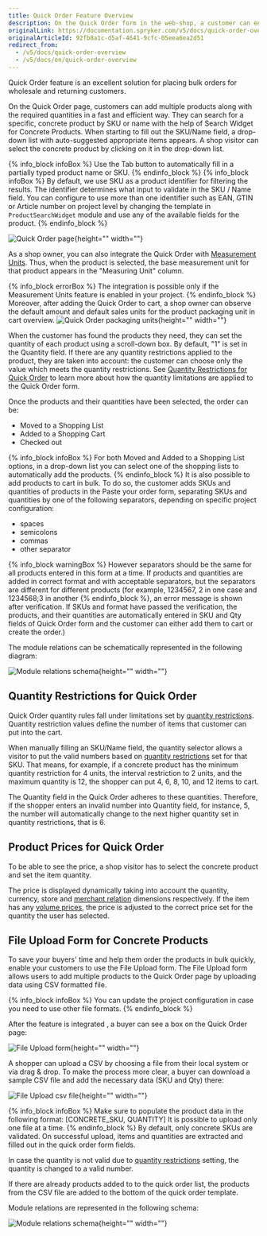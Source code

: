 ```yaml
---
title: Quick Order Feature Overview
description: On the Quick Order form in the web-shop, a customer can enter product SKU and Quantity and proceed by adding it to cart or by creating an order right away.
originalLink: https://documentation.spryker.com/v5/docs/quick-order-overview
originalArticleId: 92fb8a1c-d5af-4641-9cfc-05eea6ea2d51
redirect_from:
  - /v5/docs/quick-order-overview
  - /v5/docs/en/quick-order-overview
---
```


Quick Order feature is an excellent solution for placing bulk orders for wholesale and returning customers.

On the Quick Order page, customers can add multiple products along with the required quantities in a fast and efficient way. They can search for a specific, concrete product by SKU or name with the help of Search Widget for Concrete Products. When starting to fill out the SKU/Name field, a drop-down list with auto-suggested appropriate items appears. A shop visitor can select the concrete product by clicking on it in the drop-down list.

{% info_block infoBox %}
Use the Tab button to automatically fill in a partially typed product name or SKU.
{% endinfo_block %}
{% info_block infoBox %}
By default, we use SKU as a product identifier for filtering the results. The identifier determines what input to validate in the SKU / Name field. You can configure to use more than one identifier such as EAN, GTIN or Article number on project level by changing the template in `ProductSearchWidget` module and use any of the available fields for the product.
{% endinfo_block %}

![Quick Order page](https://spryker.s3.eu-central-1.amazonaws.com/docs/Features/Shopping+Cart/Cart/Quick+Order/Quick+Order+Feature+Overview/quick-order-page.png){height="" width=""}

As a shop owner, you can also integrate the Quick Order with [Measurement Units](/docs/scos/dev/features/202005.0/packaging-and-measurement-units/measurement-units/measurement-units-feature-overview.html). Thus, when the product is selected, the base measurement unit for that product appears in the "Measuring Unit" column.

{% info_block errorBox %}
The integration is possible only if the Measurement Units feature is enabled in your project.
{% endinfo_block %}
Moreover, after adding the Quick Order to cart, a shop owner can observe the default amount and default sales units for the product packaging unit in cart overview.
![Quick Order packaging units](https://spryker.s3.eu-central-1.amazonaws.com/docs/Features/Shopping+Cart/Cart/Quick+Order/Quick+Order+Feature+Overview/quick-order-packaging-units.png){height="" width=""}

When the customer has found the products they need, they can set the quantity of each product using a scroll-down box. By default, "1" is set in the Quantity field. If there are any quantity restrictions applied to the product, they are taken into account: the customer can choose only the value which meets the quantity restrictions. See [Quantity Restrictions for Quick Order](https://documentation.spryker.com/v5/docs/en/quick-add-to-cart-feature-overview#quantity-restrictions-for-quick-order) to learn more about how the quantity limitations are applied to the Quick Order form.

Once the products and their quantities have been selected, the order can be:

* Moved to a Shopping List
* Added to a Shopping Cart
* Checked out

{% info_block infoBox %}
For both Moved and Added to a Shopping List options, in a drop-down list you can select one of the shopping lists to automatically add the products.
{% endinfo_block %}
It is also possible to add products to cart in bulk. To do so, the customer adds SKUs and quantities of products in the Paste your order form, separating SKUs and quantities by one of the following separators, depending on specific project configuration:

* spaces
* semicolons
* commas
* other separator


{% info_block warningBox %}
However separators should be the same for all products entered in this form at a time. If products and quantities are added in correct format and with acceptable separators, but the separators are different for different products (for example, 1234567, 2 in one case and 1234568;3 in another
{% endinfo_block %}, an error message is shown after verification. If SKUs and format have passed the verification, the products, and their quantities are automatically entered in SKU and Qty fields of Quick Order form and the customer can either add them to cart or create the order.)

The module relations can be schematically represented in the following diagram:

![Module relations schema](https://spryker.s3.eu-central-1.amazonaws.com/docs/Features/Shopping+Cart/Cart/Quick+Order/Quick+Order+Feature+Overview/quick-add-to-cart-2-modules.png){height="" width=""}

## Quantity Restrictions for Quick Order
Quick Order quantity rules fall under limitations set by [quantity restrictions](/docs/scos/dev/features/202005.0/product-information-management/product-quantity-restrictions/product-quantity-restrictions.html). Quantity restriction values define the number of items that customer can put into the cart.

When manually filling an SKU/Name field, the quantity selector allows a visitor to put the valid numbers based on [quantity restrictions](/docs/scos/dev/features/202005.0/product-information-management/product-quantity-restrictions/product-quantity-restrictions.html-overview) set for that SKU. That means, for example, if a concrete product has the minimum quantity restriction for 4 units, the interval restriction to 2 units, and the maximum quantity is 12, the shopper can put 4, 6, 8, 10, and 12 items to cart.

The Quantity field in the Quick Order adheres to these quantities. Therefore, if the shopper enters an invalid number into Quantity field, for instance, 5, the number will automatically change to the next higher quantity set in quantity restrictions, that is 6.

## Product Prices for Quick Order
To be able to see the price, a shop visitor has to select the concrete product and set the item quantity.

The price is displayed dynamically taking into account the quantity, currency, store and [merchant relation](/docs/scos/dev/features/202005.0/company-account-management/merchants-and-merchant-relations/merchants-and-merchant-relations.html) dimensions respectively. If the item has any [volume prices](/docs/scos/dev/features/202005.0/price/volume-prices/volume-prices.html), the price is adjusted to the correct price set for the quantity the user has selected.

## File Upload Form for Concrete Products
To save your buyers' time and help them order the products in bulk quickly, enable your customers to use the File Upload form. The File Upload form allows users to add multiple products to the Quick Order page by uploading data using CSV formatted file.

{% info_block infoBox %}
You can update the project configuration in case you need to use other file formats.
{% endinfo_block %}


After the feature is integrated <!-- link to integration guide-->, a buyer can see a box on the Quick Order page:

![File Upload form](https://spryker.s3.eu-central-1.amazonaws.com/docs/Features/Shopping+Cart/Cart/Quick+Order/Quick+Order+Feature+Overview/file-upload-form.png){height="" width=""}

A shopper can upload a CSV by choosing a file from their local system or via drag & drop. To make the process more clear, a buyer can download a sample CSV file and add the necessary data (SKU and Qty) there:

![File Upload csv file](https://spryker.s3.eu-central-1.amazonaws.com/docs/Features/Shopping+Cart/Cart/Quick+Order/Quick+Order+Feature+Overview/file-upload-csv.png){height="" width=""}

{% info_block infoBox %}
Make sure to populate the product data in the following format: [CONCRETE_SKU, QUANTITY]
It is possible to upload only one file at a time.
{% endinfo_block %}
By default, only concrete SKUs are validated. On successful upload, items and quantities are extracted and filled out in the quick order form fields.

In case the quantity is not valid due to [quantity restrictions](/docs/scos/dev/features/202005.0/product-information-management/product-quantity-restrictions/product-quantity-restrictions.html) setting, the quantity is changed to a valid number.

If there are already products added to to the quick order list, the products from the CSV file are added to the bottom of the quick order template.

Module relations are represented in the following schema:

![Module relations schema](https://spryker.s3.eu-central-1.amazonaws.com/docs/Features/Shopping+Cart/Cart/Quick+Order/Quick+Order+Feature+Overview/file-upload-form-module-schema.png){height="" width=""}

<!-- Last review date: Nov 7, 2018-- by Helen Kravchenko -->
